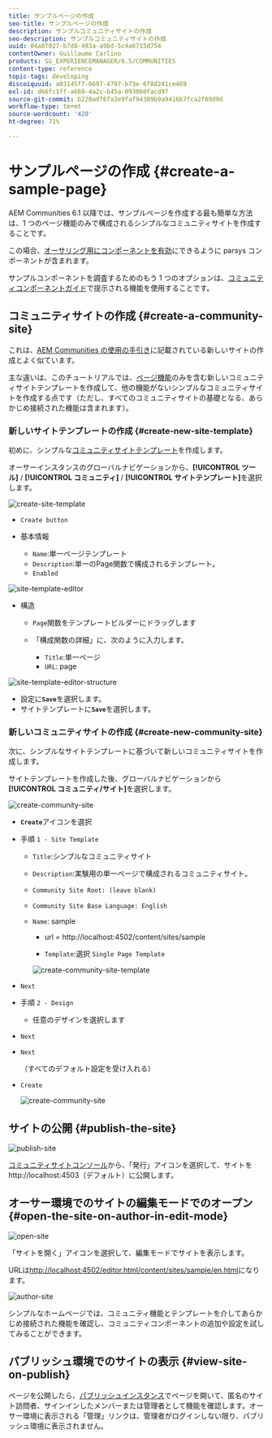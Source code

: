```yaml
---
title: サンプルページの作成
seo-title: サンプルページの作成
description: サンプルコミュニティサイトの作成
seo-description: サンプルコミュニティサイトの作成
uuid: 04a8f027-b7d8-493a-a9bd-5c4a6715d754
contentOwner: Guillaume Carlino
products: SG_EXPERIENCEMANAGER/6.5/COMMUNITIES
content-type: reference
topic-tags: developing
discoiquuid: a03145f7-6697-4797-b73e-6f8d241ce469
exl-id: d66fc1ff-a669-4a2c-b45a-093060facd97
source-git-commit: b220adf6fa3e9faf94389b9a9416b7fca2f89d9d
workflow-type: tm+mt
source-wordcount: '420'
ht-degree: 71%

---
```


# サンプルページの作成 {#create-a-sample-page}

AEM Communities 6.1 以降では、サンプルページを作成する最も簡単な方法は、1 つのページ機能のみで構成されるシンプルなコミュニティサイトを作成することです。

この場合、[オーサリング用にコンポーネントを有効](basics.md#accessing-communities-components)にできるように parsys コンポーネントが含まれます。

サンプルコンポーネントを調査するためのもう 1 つのオプションは、[コミュニティコンポーネントガイド](components-guide.md)で提示される機能を使用することです。

## コミュニティサイトの作成  {#create-a-community-site}

これは、[AEM Communities の使用の手引き](getting-started.md)に記載されている新しいサイトの作成とよく似ています。

主な違いは、このチュートリアルでは、[ページ機能](functions.md#page-function)のみを含む新しいコミュニティサイトテンプレートを作成して、他の機能がないシンプルなコミュニティサイトを作成する点です（ただし、すべてのコミュニティサイトの基礎となる、あらかじめ接続された機能は含まれます）。

### 新しいサイトテンプレートの作成  {#create-new-site-template}

初めに、シンプルな[コミュニティサイトテンプレート](sites.md)を作成します。

オーサーインスタンスのグローバルナビゲーションから、**[!UICONTROL ツール]** / **[!UICONTROL コミュニティ]** / **[!UICONTROL サイトテンプレート]**&#x200B;を選択します。

![create-site-template](assets/create-site-template1.png)

*  `Create button`
* 基本情報

   * `Name`:単一ページテンプレート
   * `Description`:単一のPage関数で構成されるテンプレート。
   *  `Enabled`

![site-template-editor](assets/site-template-editor.png)

* 構造

   * `Page`関数をテンプレートビルダーにドラッグします
   * 「構成関数の詳細」に、次のように入力します。

      * `Title`:単一ページ
      * `URL`: page

![site-template-editor-structure](assets/site-template-editor1.png)

* 設定に&#x200B;**`Save`**&#x200B;を選択します。
* サイトテンプレートに&#x200B;**`Save`**&#x200B;を選択します。

### 新しいコミュニティサイトの作成 {#create-new-community-site}

次に、シンプルなサイトテンプレートに基づいて新しいコミュニティサイトを作成します。

サイトテンプレートを作成した後、グローバルナビゲーションから&#x200B;**[!UICONTROL コミュニティ/サイト]**&#x200B;を選択します。

![create-community-site](assets/create-community-site1.png)

* **`Create`**&#x200B;アイコンを選択

* 手順 `1 - Site Template`

   * `Title`:シンプルなコミュニティサイト
   * `Description`:実験用の単一ページで構成されるコミュニティサイト。
   * `Community Site Root: (leave blank)`
   * `Community Site Base Language: English`
   * `Name`: sample

      * url = http://localhost:4502/content/sites/sample

      * `Template`:選択  `Single Page Template`

      ![create-community-site-template](assets/create-community-site-template.png)


*  `Next`
* 手順 `2 - Design`

   * 任意のデザインを選択します

*  `Next`
*  `Next`

   （すべてのデフォルト設定を受け入れる）

*  `Create`

   ![create-community-site](assets/create-community-site.png)

## サイトの公開 {#publish-the-site}

![publish-site](assets/publish-site.png)

[コミュニティサイトコンソール](sites-console.md)から、「発行」アイコンを選択して、サイトを http://localhost:4503（デフォルト）に公開します。

## オーサー環境でのサイトの編集モードでのオープン  {#open-the-site-on-author-in-edit-mode}

![open-site](assets/open-site.png)

「サイトを開く」アイコンを選択して、編集モードでサイトを表示します。

URLは[http://localhost:4502/editor.html/content/sites/sample/en.html](http://localhost:4502/editor.html/content/sites/sample/en.html)になります。

![author-site](assets/author-site.png)

シンプルなホームページでは、コミュニティ機能とテンプレートを介してあらかじめ接続された機能を確認し、コミュニティコンポーネントの追加や設定を試してみることができます。

## パブリッシュ環境でのサイトの表示  {#view-site-on-publish}

ページを公開したら、[パブリッシュインスタンス](http://localhost:4503/content/sites/sample/en.html)でページを開いて、匿名のサイト訪問者、サインインしたメンバーまたは管理者として機能を確認します。オーサー環境に表示される「管理」リンクは、管理者がログインしない限り、パブリッシュ環境に表示されません。
